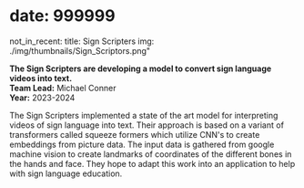 # date: 999999
not_in_recent:
title: Sign Scripters
img: ./img/thumbnails/Sign_Scriptors.png"

**The Sign Scripters are developing a model to convert sign language videos into text.**<br/>
**Team Lead:** Michael Conner<br/>
**Year:** 2023-2024

The Sign Scripters implemented a state of the art model for interpreting videos of sign language into text. Their approach is based on a variant of transformers called squeeze formers which utilize CNN's to create embeddings from picture data. The input data is gathered from google machine vision to create landmarks of coordinates of the different bones in the hands and face. They hope to adapt this work into an application to help with sign language education.